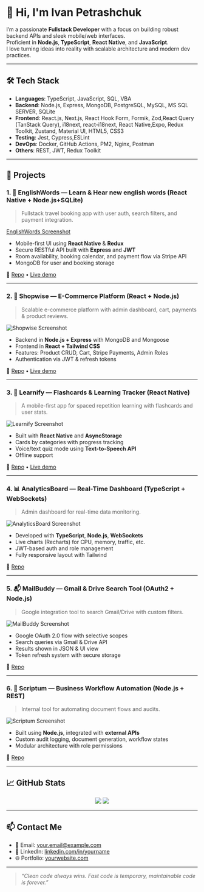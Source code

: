 # 👋 Hi, I'm Ivan Petrashchuk

I’m a passionate **Fullstack Developer** with a focus on building robust backend APIs and sleek mobile/web interfaces.  
Proficient in **Node.js**, **TypeScript**, **React Native**, and **JavaScript**.  
I love turning ideas into reality with scalable architecture and modern dev practices.

---

## 🛠️ Tech Stack

- **Languages**: TypeScript, JavaScript, SQL, VBA
- **Backend**: Node.js, Express, MongoDB, PostgreSQL, MySQL, MS SQL SERVER, SQLite
- **Frontend**: React.js, Next.js, React Hook Form, Formik, Zod,React Query (TanStack Query), i18next, react-i18next, React Native,Expo, Redux Toolkit, Zustand, Material UI, HTML5, CSS3
- **Testing**: Jest, Cypress,ESLint 
- **DevOps**: Docker, GitHub Actions, PM2, Nginx, Postman
- **Others**: REST, JWT, Redux Toolkit

---

## 📂 Projects

### 1. 📱 **EnglishWords** — Learn & Hear new english words (React Native + Node.js+SQLite)

> Fullstack travel booking app with user auth, search filters, and payment integration.

[EnglishWords Screenshot]([https://via.placeholder.com/800x400?text=GoTravel+Preview](https://drive.google.com/file/d/1FpT7XicJu-TxX8xI5YkyNT4PndbFggxs/view?usp=drive_link))

- Mobile-first UI using **React Native** & **Redux**
- Secure RESTful API built with **Express** and **JWT**
- Room availability, booking calendar, and payment flow via Stripe API
- MongoDB for user and booking storage

🔗 [Repo](https://github.com/yourname/gotravel) • [Live demo](#)

---

### 2. 🛒 **Shopwise** — E-Commerce Platform (React + Node.js)

> Scalable e-commerce platform with admin dashboard, cart, payments & product reviews.

![Shopwise Screenshot](https://via.placeholder.com/800x400?text=Shopwise+Preview)

- Backend in **Node.js + Express** with MongoDB and Mongoose
- Frontend in **React + Tailwind CSS**
- Features: Product CRUD, Cart, Stripe Payments, Admin Roles
- Authentication via JWT & refresh tokens

🔗 [Repo](https://github.com/yourname/shopwise) • [Live demo](#)

---

### 3. 🧠 **Learnify** — Flashcards & Learning Tracker (React Native)

> A mobile-first app for spaced repetition learning with flashcards and user stats.

![Learnify Screenshot](https://via.placeholder.com/800x400?text=Learnify+Preview)

- Built with **React Native** and **AsyncStorage**
- Cards by categories with progress tracking
- Voice/text quiz mode using **Text-to-Speech API**
- Offline support

🔗 [Repo](https://github.com/yourname/learnify) • [Live demo](#)

---

### 4. 📊 **AnalyticsBoard** — Real-Time Dashboard (TypeScript + WebSockets)

> Admin dashboard for real-time data monitoring.

![AnalyticsBoard Screenshot](https://via.placeholder.com/800x400?text=AnalyticsBoard+Preview)

- Developed with **TypeScript**, **Node.js**, **WebSockets**
- Live charts (Recharts) for CPU, memory, traffic, etc.
- JWT-based auth and role management
- Fully responsive layout with Tailwind

🔗 [Repo](https://github.com/yourname/analyticsboard)

---

### 5. 📬 **MailBuddy** — Gmail & Drive Search Tool (OAuth2 + Node.js)

> Google integration tool to search Gmail/Drive with custom filters.

![MailBuddy Screenshot](https://via.placeholder.com/800x400?text=MailBuddy+Preview)

- Google OAuth 2.0 flow with selective scopes
- Search queries via Gmail & Drive API
- Results shown in JSON & UI view
- Token refresh system with secure storage

🔗 [Repo](https://github.com/yourname/mailbuddy)

---

### 6. 🧾 **Scriptum** — Business Workflow Automation (Node.js + REST)

> Internal tool for automating document flows and audits.

![Scriptum Screenshot](https://via.placeholder.com/800x400?text=Scriptum+Preview)

- Built using **Node.js**, integrated with **external APIs**
- Custom audit logging, document generation, workflow states
- Modular architecture with role permissions

🔗 [Repo](https://github.com/yourname/scriptum)

---

## 📈 GitHub Stats

<p align="center">
  <img src="https://github-readme-stats.vercel.app/api?username=yourname&show_icons=true&theme=radical" />
  <img src="https://github-readme-stats.vercel.app/api/top-langs/?username=yourname&layout=compact&theme=radical" />
</p>

---

## 📫 Contact Me

- 📧 Email: your.email@example.com  
- 💼 LinkedIn: [linkedin.com/in/yourname](https://linkedin.com/in/yourname)  
- 🌐 Portfolio: [yourwebsite.com](https://yourwebsite.com)

---

> *“Clean code always wins. Fast code is temporary, maintainable code is forever.”*

